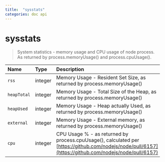 ```yaml
---
title:  "sysstats"
categories: doc api
---
```

<a name="jsd-sysstats">

# sysstats

> System statistics - memory usage and CPU usage of node process. As returned by process.memoryUsage() and process.cpuUsage().

|Name           |Type     |Description
|:--------------|:--------|:----------
|`rss`|integer|Memory Usage - Resident Set Size, as returned by process.memoryUsage()
|`heapTotal`|integer|Memory Usage - Total Size of the Heap, as returned by process.memoryUsage()
|`heapUsed`|integer|Memory Usage - Heap actually Used, as returned by process.memoryUsage()
|`external`|integer|Memory Usage - External memory, as returned by process.memoryUsage()
|`cpu`|integer|CPU Usage % - as returned by process.cpuUsage(), calculated per [https://github.com/nodejs/node/pull/6157](https://github.com/nodejs/node/pull/6157)
